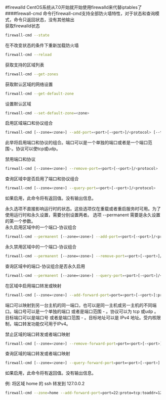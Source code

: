 #firewalld
CentOS系统从7.0开始就开始使用firewalld来代替iptables了
####firewall-cmd
命令行firewall-cmd支持全部防火墙特性，对于状态和查询模式，命令只返回状态，没有其他输出        
获取firewalld状态
```bash
firewall-cmd --state
```
在不改变状态的条件下重新加载防火墙
```bash
firewall-cmd --reload
```
获取支持的区域列表
```bash
firewall-cmd --get-zones
```
获取默认区域的网络设置
```bash
firewall-cmd --get-default-zone
```
设置默认区域
```bash
firewall-cmd --set-default-zone=<zone>
```
启用区域端口和协议组合
```bash
firewall-cmd [--zone=<zone>] --add-port=<port>[-<port>]/<protocol> [--timeout=<seconds>]
```
此举将启用端口和协议的组合。端口可以是一个单独的端口<port>或者是一个端口范围<port>-<port>。协议可以使tcp或udp。        

禁用端口和协议
```bash
firewall-cmd [--zone=<zone>] --remove-port=<port>[-<port>]/<protocol>
```
查询区域中是否启用了端口和协议组合
```bash
firewall-cmd [--zone=<zone>] --query-port=<port>[-<port>]/<protocol>
```
如果启用，此命令将有返回值。没有输出信息。

永久选项不直接影响运行时的状态。这些选项仅在重载或者重启服务时可用。为了使用运行时和永久设置，需要分别设置两者。 选项 --permanent 需要是永久设置的第一个参数。          
永久启用区域中的一个端口-协议组合
```bash
firewall-cmd --permanent [--zone=<zone>] --add-port=<port>[-<port>]/<protocol>
```
永久禁用区域中的一个端口-协议组合
```bash
firewall-cmd --permanent [--zone=<zone>] --remove-port=<port>[-<port>]/<protocol>
```
查询区域中的端口-协议组合是否永久启用
```bash
firewall-cmd --permanent [--zone=<zone>] --query-port=<port>[-<port>]/<protocol>
```
在区域中启用端口转发或映射
```bash
firewall-cmd [--zone=<zone>] --add-forward-port=port=<port>[-<port>]:proto=<protocol> { :toport=<port>[-<port>] | :toaddr=<address> | :toport=<port>[-<port>]:toaddr=<address> }
```
端口可以映射到另一台主机的同一端口，也可以是同一主机或另一主机的不同端口。端口号可以是一个单独的端口 <port> 或者是端口范围 <port>-<port> 。协议可以为 tcp 或udp 。目标端口可以是端口号 <port> 或者是端口范围 <port>-<port> 。目标地址可以是 IPv4 地址。受内核限制，端口转发功能仅可用于IPv4。
  
禁止区域的端口转发或者端口映射
```bash
firewall-cmd [--zone=<zone>] --remove-forward-port=port=<port>[-<port>]:proto=<protocol> { :toport=<port>[-<port>] | :toaddr=<address> | :toport=<port>[-<port>]:toaddr=<address> }
```
查询区域的端口转发或者端口映射
```bash
firewall-cmd [--zone=<zone>] --query-forward-port=port=<port>[-<port>]:proto=<protocol> { :toport=<port>[-<port>] | :toaddr=<address> | :toport=<port>[-<port>]:toaddr=<address> }
```
如果启用，此命令将有返回值。没有输出信息。

例: 将区域 home 的 ssh 转发到 127.0.0.2
```bash
firewall-cmd --zone=home --add-forward-port=port=22:proto=tcp:toaddr=127.0.0.2
```
